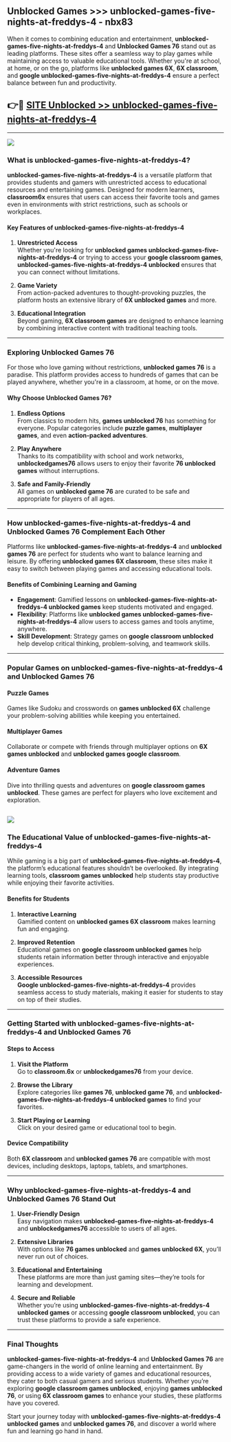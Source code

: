 ## Unblocked Games >>> unblocked-games-five-nights-at-freddys-4 - nbx83 

When it comes to combining education and entertainment, **unblocked-games-five-nights-at-freddys-4** and **Unblocked Games 76** stand out as leading platforms. These sites offer a seamless way to play games while maintaining access to valuable educational tools. Whether you're at school, at home, or on the go, platforms like **unblocked games 6X**, **6X classroom**, and **google unblocked-games-five-nights-at-freddys-4** ensure a perfect balance between fun and productivity.
## 👉🔴 [SITE Unblocked >> unblocked-games-five-nights-at-freddys-4](https://unblockedgames.edu.pl?title=unblocked-games-five-nights-at-freddys-4&ref=22JU)
---
<a href="https://unblockedgames.edu.pl?title=unblocked-games-five-nights-at-freddys-4&ref=22JU/"><img src="https://github.com/user-attachments/assets/438f12ca-57a4-47a3-8ead-c64da593a1e5"/></a>
### What is unblocked-games-five-nights-at-freddys-4?  

**unblocked-games-five-nights-at-freddys-4** is a versatile platform that provides students and gamers with unrestricted access to educational resources and entertaining games. Designed for modern learners, **classroom6x** ensures that users can access their favorite tools and games even in environments with strict restrictions, such as schools or workplaces.  

#### Key Features of unblocked-games-five-nights-at-freddys-4  

1. **Unrestricted Access**  
   Whether you're looking for **unblocked games unblocked-games-five-nights-at-freddys-4** or trying to access your **google classroom games**, **unblocked-games-five-nights-at-freddys-4 unblocked** ensures that you can connect without limitations.  

2. **Game Variety**  
   From action-packed adventures to thought-provoking puzzles, the platform hosts an extensive library of **6X unblocked games** and more.  

3. **Educational Integration**  
   Beyond gaming, **6X classroom games** are designed to enhance learning by combining interactive content with traditional teaching tools.  



---

### Exploring Unblocked Games 76  

For those who love gaming without restrictions, **unblocked games 76** is a paradise. This platform provides access to hundreds of games that can be played anywhere, whether you're in a classroom, at home, or on the move.  

#### Why Choose Unblocked Games 76?  

1. **Endless Options**  
   From classics to modern hits, **games unblocked 76** has something for everyone. Popular categories include **puzzle games**, **multiplayer games**, and even **action-packed adventures**.  

2. **Play Anywhere**  
   Thanks to its compatibility with school and work networks, **unblockedgames76** allows users to enjoy their favorite **76 unblocked games** without interruptions.  

3. **Safe and Family-Friendly**  
   All games on **unblocked game 76** are curated to be safe and appropriate for players of all ages.  

---

### How unblocked-games-five-nights-at-freddys-4 and Unblocked Games 76 Complement Each Other  

Platforms like **unblocked-games-five-nights-at-freddys-4** and **unblocked games 76** are perfect for students who want to balance learning and leisure. By offering **unblocked games 6X classroom**, these sites make it easy to switch between playing games and accessing educational tools.  

#### Benefits of Combining Learning and Gaming  

- **Engagement**: Gamified lessons on **unblocked-games-five-nights-at-freddys-4 unblocked games** keep students motivated and engaged.  
- **Flexibility**: Platforms like **unblocked games unblocked-games-five-nights-at-freddys-4** allow users to access games and tools anytime, anywhere.  
- **Skill Development**: Strategy games on **google classroom unblocked** help develop critical thinking, problem-solving, and teamwork skills.  

---

### Popular Games on unblocked-games-five-nights-at-freddys-4 and Unblocked Games 76  

#### Puzzle Games  

Games like Sudoku and crosswords on **games unblocked 6X** challenge your problem-solving abilities while keeping you entertained.  

#### Multiplayer Games  

Collaborate or compete with friends through multiplayer options on **6X games unblocked** and **unblocked games google classroom**.  

#### Adventure Games  

Dive into thrilling quests and adventures on **google classroom games unblocked**. These games are perfect for players who love excitement and exploration.  

<a href="http://download.freeplayer.one?title=unblocked-games-five-nights-at-freddys-4&ref=23D/"><img src="https://github.com/user-attachments/assets/fe0c3e91-c8e1-489c-acf0-e2f614c12fb8"/></a>
---

### The Educational Value of unblocked-games-five-nights-at-freddys-4  

While gaming is a big part of **unblocked-games-five-nights-at-freddys-4**, the platform’s educational features shouldn’t be overlooked. By integrating learning tools, **classroom games unblocked** help students stay productive while enjoying their favorite activities.  

#### Benefits for Students  

1. **Interactive Learning**  
   Gamified content on **unblocked games 6X classroom** makes learning fun and engaging.  

2. **Improved Retention**  
   Educational games on **google classroom unblocked games** help students retain information better through interactive and enjoyable experiences.  

3. **Accessible Resources**  
   **Google unblocked-games-five-nights-at-freddys-4** provides seamless access to study materials, making it easier for students to stay on top of their studies.  

---

### Getting Started with unblocked-games-five-nights-at-freddys-4 and Unblocked Games 76  

#### Steps to Access  

1. **Visit the Platform**  
   Go to **classroom.6x** or **unblockedgames76** from your device.  

2. **Browse the Library**  
   Explore categories like **games 76**, **unblocked game 76**, and **unblocked-games-five-nights-at-freddys-4 unblocked games** to find your favorites.  

3. **Start Playing or Learning**  
   Click on your desired game or educational tool to begin.  

#### Device Compatibility  

Both **6X classroom** and **unblocked games 76** are compatible with most devices, including desktops, laptops, tablets, and smartphones.  

---

### Why unblocked-games-five-nights-at-freddys-4 and Unblocked Games 76 Stand Out  

1. **User-Friendly Design**  
   Easy navigation makes **unblocked-games-five-nights-at-freddys-4** and **unblockedgames76** accessible to users of all ages.  

2. **Extensive Libraries**  
   With options like **76 games unblocked** and **games unblocked 6X**, you’ll never run out of choices.  

3. **Educational and Entertaining**  
   These platforms are more than just gaming sites—they’re tools for learning and development.  

4. **Secure and Reliable**  
   Whether you’re using **unblocked-games-five-nights-at-freddys-4 unblocked games** or accessing **google classroom unblocked**, you can trust these platforms to provide a safe experience.  

---

### Final Thoughts  

**unblocked-games-five-nights-at-freddys-4** and **Unblocked Games 76** are game-changers in the world of online learning and entertainment. By providing access to a wide variety of games and educational resources, they cater to both casual gamers and serious students. Whether you’re exploring **google classroom games unblocked**, enjoying **games unblocked 76**, or using **6X classroom games** to enhance your studies, these platforms have you covered.  

Start your journey today with **unblocked-games-five-nights-at-freddys-4 unblocked games** and **unblocked games 76**, and discover a world where fun and learning go hand in hand.  